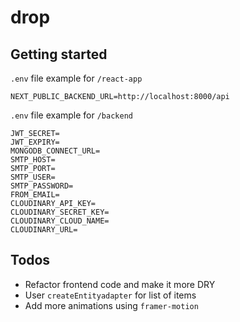 # drop

## Getting started

`.env` file example for `/react-app`

```.env
NEXT_PUBLIC_BACKEND_URL=http://localhost:8000/api
```

`.env` file example for `/backend`

```.env
JWT_SECRET=
JWT_EXPIRY=
MONGODB_CONNECT_URL=
SMTP_HOST=
SMTP_PORT=
SMTP_USER=
SMTP_PASSWORD=
FROM_EMAIL=
CLOUDINARY_API_KEY=
CLOUDINARY_SECRET_KEY=
CLOUDINARY_CLOUD_NAME=
CLOUDINARY_URL=
```

## Todos

- Refactor frontend code and make it more DRY
- User `createEntityadapter` for list of items
- Add more animations using `framer-motion`
